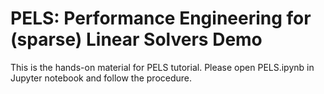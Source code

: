 
# PELS: Performance Engineering for (sparse) Linear Solvers Demo

This is the hands-on material for PELS tutorial.
Please open PELS.ipynb in Jupyter notebook and follow the procedure.
